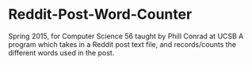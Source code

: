 # Reddit-Post-Word-Counter
Spring 2015, for Computer Science 56 taught by Phill Conrad at UCSB
A program which takes in a Reddit post text file, and records/counts the different words used in the post.

